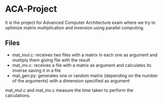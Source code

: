 # ACA-Project
It is the project for Advanced Computer Architecture exam where we try to optimize matrix multiplication and inversion using parallel computing.

## Files
- mat_mul.c: receives two files with a matrix in each one as argument and multiply them giving file with the result
- mat_inv.c: receives a file with a matrix as argument and calculates its inverse saving it in a file
- mat_gen.py: generates one or random matrix (depending on the number of the arguments) with a dimension specified as argument

mat_mul.c and mat_inv.c measure the time taken to perform the calculations.
